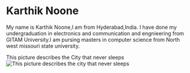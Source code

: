 # Karthik Noone
My name is Karthik Noone,I am from Hyderabad,India. I have done my undergraduation in electronics and communication and engnieering from GITAM University.I am pursing masters in computer science from North west missouri state university.  
 
This picture describes the City that never sleeps![This picture describes the city that never sleeps](newyork.png)